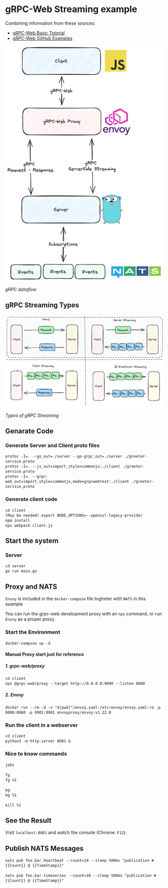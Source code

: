 # gRPC-Web Streaming example

Combining information from these sources:

- [gRPC-Web Basic Tutorial](https://grpc.io/docs/platforms/web/basics/)
- [gRPC-Web GitHub Examples](https://github.com/grpc/grpc-web/tree/master/net/grpc/gateway/examples/helloworld)

![](./resources/grpcWebStreaming.png)

_gRPC dataflow_

## gRPC Streaming Types

![](./resources/grpcStreaming.png)

_Types of gRPC Streaming_

## Genarate Code

### Generate Server and Client proto files

    protoc -I=. --go_out=./server --go-grpc_out=./server ./greeter-service.proto
    protoc -I=. --js_out=import_style=commonjs:./client ./greeter-service.proto
    protoc -I=. --grpc-web_out=import_style=commonjs,mode=grpcwebtext:./client ./greeter-service.proto

### Generate client code

    cd client
    (May be needed) export NODE_OPTIONS=--openssl-legacy-provider
    npm install
    npx webpack client.js

## Start the system

### Server

    cd server
    go run main.go

## Proxy and NATS

`Envoy` is included in the `docker-compose` file togheter with `NATS` in this example

You can run the grpc-web development proxy with an `npx` command, or run `Envoy` as a proper proxy.

### Start the Environment

    docker-compose up -d

#### Manual Proxy start just for reference

##### 1. grpc-web/proxy

    cd client
    npx @grpc-web/proxy --target http://0.0.0.0:9090 --listen 8080

##### 2. Envoy

    docker run --rm -d -v "$(pwd)"/envoy.yaml:/etc/envoy/envoy.yaml:ro -p 8080:8080 -p 9901:9901 envoyproxy/envoy:v1.22.0

### Run the client in a webserver

    cd client
    python3 -m http.server 8081 &

### Nice to know commands

    jobs

    fg
    fg %1

    bg
    bg %1

    kill %1

## See the Result

Visit `localhost:8081` and watch the console (Chrome: `F12`).

## Publish NATS Messages

    nats pub foo.bar.heartbeat --count=10 --sleep 500ms "publication #{{Count}} @ {{TimeStamp}}"

    nats pub foo.bar.timeseries --count=10 --sleep 500ms "publication #{{Count}} @ {{TimeStamp}}"
